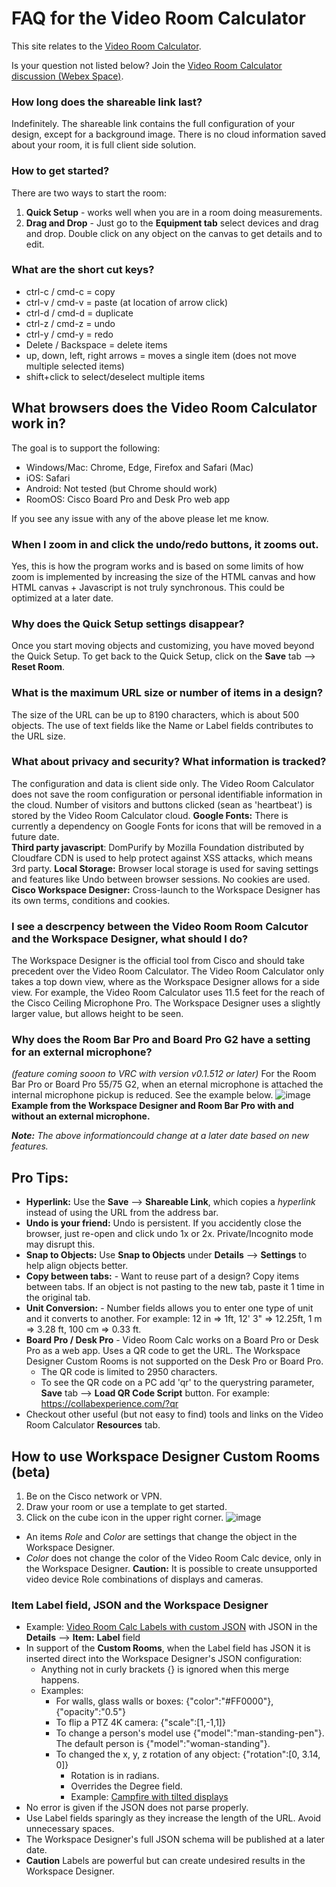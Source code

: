# FAQ for the Video Room Calculator

This site relates to the [Video Room Calculator](https://collabexperience.com).  

Is your question not listed below? Join the [Video Room Calculator discussion (Webex Space)](https://eurl.io/#4d-kKP6l1). 

###  How long does the shareable link last?  
Indefinitely. The shareable link contains the full configuration of your design, except for a background image.  There is no cloud information saved about your room, it is full client side solution. 

###  How to get started? 
There are two ways to start the room: 
1) **Quick Setup** - works well when you are in a room doing measurements. 
2) **Drag and Drop** - Just go to the **Equipment tab** select devices and drag and drop.
Double click on any object on the canvas to get details and to edit. 

### What are the short cut keys? 
- ctrl-c / cmd-c = copy
- ctrl-v / cmd-v = paste (at location of arrow click)
- ctrl-d / cmd-d = duplicate
- ctrl-z / cmd-z = undo
- ctrl-y / cmd-y = redo
- Delete / Backspace = delete items
- up, down, left, right arrows = moves a single item (does not move multiple selected items)
- shift+click to select/deselect multiple items 

## What browsers does the Video Room Calculator work in? 
The goal is to support the following: 
- Windows/Mac: Chrome, Edge, Firefox and Safari (Mac)
- iOS: Safari 
- Android: Not tested (but Chrome should work)
- RoomOS: Cisco Board Pro and Desk Pro web app 

If you see any issue with any of the above please let me know. 

### When I zoom in and click the undo/redo buttons, it zooms out. 
Yes, this is how the program works and is based on some limits of how zoom is implemented by increasing the size of the HTML canvas and how HTML canvas + Javascript is not truly synchronous. This could be optimized at a later date. 

### Why does the Quick Setup settings disappear? 
Once you start moving objects and customizing, you have moved beyond the Quick Setup. To get back to the Quick Setup, click on the **Save** tab --> **Reset Room**. 

### What is the maximum URL size or number of items in a design? 
The size of the URL can be up to 8190 characters, which is about 500 objects. The use of text fields like the Name or Label fields contributes to the URL size. 

### What about privacy and security? What information is tracked? 
The configuration and data is client side only. The Video Room Calculator does not save the room configuration or personal identifiable information in the cloud. Number of visitors and buttons clicked (sean as 'heartbeat') is stored by the Video Room Calculator cloud. 
**Google Fonts:** There is currently a dependency on Google Fonts for icons that will be removed in a future date.  
**Third party javascript**: DomPurify by Mozilla Foundation distributed by Cloudfare CDN is used to help protect against XSS attacks, which means 3rd party. 
**Local Storage:** Browser local storage is used for saving settings and features like Undo between browser sessions.  No cookies are used. 
**Cisco Workspace Designer:** Cross-launch to the Workspace Designer has its own terms, conditions and cookies. 

### I see a descrpency between the Video Room Room Calcutor and the Workspace Designer, what should I do? 
The Workspace Designer is the official tool from Cisco and should take precedent over the Video Room Calculator. The Video Room Calculator only takes a top down view, where as the Workspace Designer allows for a side view. For example, the Video Room Calculator uses 11.5 feet for the reach of the Cisco Ceiling Microphone Pro.  The Workspace Designer uses a slightly larger value, but allows height to be seen. 

### Why does the Room Bar Pro and Board Pro G2 have a setting for an external microphone? 
_(feature coming sooon to VRC with version v0.1.512 or later)_  For the Room Bar Pro or Board Pro 55/75 G2, when an eternal microphone is attached the internal microphone pickup is reduced.  See the example below. 
![image](https://github.com/user-attachments/assets/06f47f0e-3e2b-4d44-b8da-9311c040d002)
**Example from the Workspace Designer and Room Bar Pro with and without an external microphone.**

_**Note:** The above informationcould change at a later date based on new features._

## Pro Tips:
- **Hyperlink:** Use the **Save** --> **Shareable Link**, which copies a _hyperlink_ instead of using the URL from the address bar.
- **Undo is your friend:** Undo is persistent. If you accidently close the browser, just re-open and click undo 1x or 2x. Private/Incognito mode may disrupt this.
- **Snap to Objects:** Use **Snap to Objects** under **Details** --> **Settings** to help align objects better.  
- **Copy between tabs:** - Want to reuse part of a design? Copy items between tabs. If an object is not pasting to the new tab, paste it 1 time in the original tab. 
- **Unit Conversion:** - Number fields allows you to enter one type of unit and it converts to another. For example: 12 in => 1ft, 12' 3" => 12.25ft, 1 m => 3.28 ft, 100 cm => 0.33 ft.
- **Board Pro / Desk Pro** - Video Room Calc works on a Board Pro or Desk Pro as a web app. Uses a QR code to get the URL. The Workspace Designer Custom Rooms is not supported on the Desk Pro or Board Pro. 
  - The QR code is limited to 2950 characters. 
  - To see the QR code on a PC add 'qr' to the querystring parameter, **Save** tab --> **Load QR Code Script** button. For example: https://collabexperience.com/?qr  
- Checkout other useful (but not easy to find) tools and links on the Video Room Calculator **Resources** tab. 

## How to use Workspace Designer Custom Rooms (beta)
1) Be on the Cisco network or VPN.
2) Draw your room or use a template to get started.
3) Click on the cube icon in the upper right corner. 
![image](https://github.com/user-attachments/assets/dd2250c3-7711-42c3-91d8-15c05491da14)
- An items _Role_ and _Color_ are settings that change the object in the Workspace Designer. 
- _Color_ does not change the color of the Video Room Calc device, only in the Workspace Designer. 
**Caution:** It is possible to create unsupported video device Role combinations of displays and cameras.

### Item Label field, JSON and the Workspace Designer
- Example: [Video Room Calc Labels with custom JSON](https://collabexperience.com/?x=A1v0.1.510b1000c1000~Video+Room+Calc+Label+JSON+example~B000101AG809a199b623~%7B%22scale%22%3A%5B1%2C-1%2C1%5D%7D~WA125a52c33e864~%7B%22color%22%3A%22red%22%2C+%22opacity%22%3A%220.5%22%7D~WD522a626b70c200e200j200~%7B%22color%22%3A%22blue%22%2C+%22rotation%22%3A%5B0.785%2C0%2C0.785%5D%7D~DA460a199b433g55~Tilted+display+%7B%22rotation%22%3A%5B0.3%2C0%2C0%5D%7D~) with JSON in the **Details** --> **Item:** **Label** field
- In support of the **Custom Rooms**, when the Label field has JSON it is inserted direct into the Workspace Designer's JSON configuration: 
  - Anything not in curly brackets {} is ignored when this merge happens. 
  - Examples: 
    - For walls, glass walls or boxes: {"color":"#FF0000"}, {"opacity":"0.5"}
    - To flip a PTZ 4K camera: {"scale":[1,-1,1]}
    - To change a person's model use {"model":"man-standing-pen"}.  The default person is {"model":"woman-standing"}. 
    - To changed the x, y, z rotation of any object: {"rotation":[0, 3.14, 0]}
      - Rotation is in radians.
      - Overrides the Degree field.
      - Example: [Campfire with tilted displays](https://collabexperience.com/?x=A1v0.1.510b3999c3999~Example%3A+Campfire+tilted+displays~B100100AI1804a1913b269f900AE2165a1923b269f-900AE1988a2100b269AE1982a1742b269f1800SF446a377SA1880a2927f1800SA2995a1788f900SA984a1522f-900SA2116a922SA1594a912SA2995a2329f900SA2402a2940f1800SA984a1798f-900SA1854a922SA2995a2051f900SA1601a2927f1800SA2142a2927f1800SA2395a922SA984a2064f-900SA971a2323f-900SA3009a1529f900TE1427a2674c1152TE2743a2503c1152f-900TE2569a1175c1152f1800TE1237a1348c1152f900TA2372a1545c755e761f900j259WD1795a1732b312c384e374j3DB1575a1930b33f900g50~%7B%22rotation%22%3A%5B-0.3%2C-1.57%2C0%5D%7D~DB1991a2326b33g50~%7B%22rotation%22%3A%5B-0.3%2C0%2C0%5D%7D~DB2401a1923b33f-900g50~%7B%22rotation%22%3A%5B-0.3%2C1.57%2C0%5D%7D~DB1991a1512b33f1800g50~%7B%22rotation%22%3A%5B-0.3%2C3.14%2C0%5D%7D~ME2818a1450b233f-784MC2795a1683b233f-900MC2247a2726b233MC2799a2142b233f-900MC1181a1706b233f900MC2208a1122b233f1800MC1788a2730b233MC1749a1122b233f1800MC1184a2169b233f900)
- No error is given if the JSON does not parse properly. 
- Use Label fields sparingly as they increase the length of the URL. Avoid unnecessary spaces. 
- The Workspace Designer's full JSON schema will be published at a later date. 
- **Caution**  Labels are powerful but can create undesired results in the Workspace Designer. 


